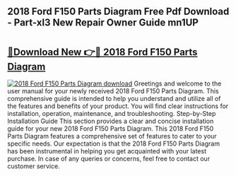 ## 2018 Ford F150 Parts Diagram Free Pdf Download - Part-xI3 New Repair Owner Guide mn1UP

# <h2><a href="http://dfifq4.blite.top/?on=2018+Ford+F150+Parts+Diagram">🔗Download New 👉🔴 2018 Ford F150 Parts Diagram</a></h2>

[![2018 Ford F150 Parts Diagram download](https://i.imgur.com/lujVjoI.png)](http://dfifq4.blite.top/?on=2018+Ford+F150+Parts+Diagram)
Greetings and welcome to the user manual for your newly received 2018 Ford F150 Parts Diagram. This comprehensive guide is intended to help you understand and utilize all of the features and benefits of your product. You will find clear instructions for installation, operation, maintenance, and troubleshooting. Step-by-Step Installation Guide This section provides a clear and concise installation guide for your new 2018 Ford F150 Parts Diagram. This 2018 Ford F150 Parts Diagram features a comprehensive set of features to cater to your specific needs. Our expectation is that the 2018 Ford F150 Parts Diagram has been instrumental in helping you get acquainted with your latest purchase. In case of any queries or concerns, feel free to contact our customer service.

